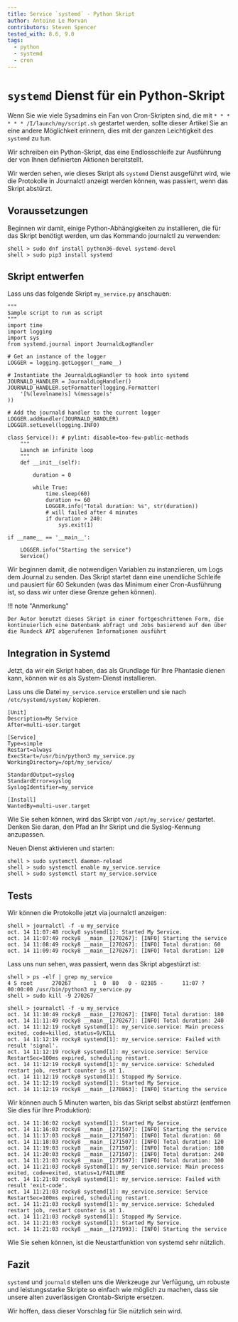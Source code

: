 ```yaml
---
title: Service `systemd` - Python Skript
author: Antoine Le Morvan
contributors: Steven Spencer
tested_with: 8.6, 9.0
tags:
  - python
  - systemd
  - cron
---
```


# `systemd` Dienst für ein Python-Skript

Wenn Sie wie viele Sysadmins ein Fan von Cron-Skripten sind, die mit `* * * * * * /I/launch/my/script.sh` gestartet werden, sollte dieser Artikel Sie an eine andere Möglichkeit erinnern, dies mit der ganzen Leichtigkeit des `systemd` zu tun.

Wir schreiben ein Python-Skript, das eine Endlosschleife zur Ausführung der von Ihnen definierten Aktionen bereitstellt.

Wir werden sehen, wie dieses Skript als `systemd` Dienst ausgeführt wird, wie die Protokolle in Journalctl anzeigt werden können, was passiert, wenn das Skript abstürzt.

## Voraussetzungen

Beginnen wir damit, einige Python-Abhängigkeiten zu installieren, die für das Skript benötigt werden, um das Kommando journalctl zu verwenden:

```
shell > sudo dnf install python36-devel systemd-devel
shell > sudo pip3 install systemd
```

## Skript entwerfen

Lass uns das folgende Skript `my_service.py` anschauen:

```
"""
Sample script to run as script
"""
import time
import logging
import sys
from systemd.journal import JournaldLogHandler

# Get an instance of the logger
LOGGER = logging.getLogger(__name__)

# Instantiate the JournaldLogHandler to hook into systemd
JOURNALD_HANDLER = JournaldLogHandler()
JOURNALD_HANDLER.setFormatter(logging.Formatter(
    '[%(levelname)s] %(message)s'
))

# Add the journald handler to the current logger
LOGGER.addHandler(JOURNALD_HANDLER)
LOGGER.setLevel(logging.INFO)

class Service(): # pylint: disable=too-few-public-methods
    """
    Launch an infinite loop
    """
    def __init__(self):

        duration = 0

        while True:
            time.sleep(60)
            duration += 60
            LOGGER.info("Total duration: %s", str(duration))
            # will failed after 4 minutes
            if duration > 240:
                sys.exit(1)

if __name__ == '__main__':

    LOGGER.info("Starting the service")
    Service()
```

Wir beginnen damit, die notwendigen Variablen zu instanziieren, um Logs dem Journal zu senden. Das Skript startet dann eine unendliche Schleife und pausiert für 60 Sekunden (was das Minimum einer Cron-Ausführung ist, so dass wir unter diese Grenze gehen können).

!!! note "Anmerkung"

    Der Autor benutzt dieses Skript in einer fortgeschrittenen Form, die kontinuierlich eine Datenbank abfragt und Jobs basierend auf den über die Rundeck API abgerufenen Informationen ausführt

## Integration in Systemd

Jetzt, da wir ein Skript haben, das als Grundlage für Ihre Phantasie dienen kann, können wir es als System-Dienst installieren.

Lass uns die Datei `my_service.service` erstellen und sie nach `/etc/systemd/system/` kopieren.

```
[Unit]
Description=My Service
After=multi-user.target

[Service]
Type=simple
Restart=always
ExecStart=/usr/bin/python3 my_service.py
WorkingDirectory=/opt/my_service/

StandardOutput=syslog
StandardError=syslog
SyslogIdentifier=my_service

[Install]
WantedBy=multi-user.target
```

Wie Sie sehen können, wird das Skript von `/opt/my_service/` gestartet. Denken Sie daran, den Pfad an Ihr Skript und die Syslog-Kennung anzupassen.

Neuen Dienst aktivieren und starten:

```
shell > sudo systemctl daemon-reload
shell > sudo systemctl enable my_service.service
shell > sudo systemctl start my_service.service
```

## Tests

Wir können die Protokolle jetzt via journalctl anzeigen:

```
shell > journalctl -f -u my_service
oct. 14 11:07:48 rocky8 systemd[1]: Started My Service.
oct. 14 11:07:49 rocky8 __main__[270267]: [INFO] Starting the service
oct. 14 11:08:49 rocky8 __main__[270267]: [INFO] Total duration: 60
oct. 14 11:09:49 rocky8 __main__[270267]: [INFO] Total duration: 120
```

Lass uns nun sehen, was passiert, wenn das Skript abgestürzt ist:

```
shell > ps -elf | grep my_service
4 S root      270267       1  0  80   0 - 82385 -      11:07 ?        00:00:00 /usr/bin/python3 my_service.py
shell > sudo kill -9 270267
```

```
shell > journalctl -f -u my_service
oct. 14 11:10:49 rocky8 __main__[270267]: [INFO] Total duration: 180
oct. 14 11:11:49 rocky8 __main__[270267]: [INFO] Total duration: 240
oct. 14 11:12:19 rocky8 systemd[1]: my_service.service: Main process exited, code=killed, status=9/KILL
oct. 14 11:12:19 rocky8 systemd[1]: my_service.service: Failed with result 'signal'.
oct. 14 11:12:19 rocky8 systemd[1]: my_service.service: Service RestartSec=100ms expired, scheduling restart.
oct. 14 11:12:19 rocky8 systemd[1]: my_service.service: Scheduled restart job, restart counter is at 1.
oct. 14 11:12:19 rocky8 systemd[1]: Stopped My Service.
oct. 14 11:12:19 rocky8 systemd[1]: Started My Service.
oct. 14 11:12:19 rocky8 __main__[270863]: [INFO] Starting the service
```

Wir können auch 5 Minuten warten, bis das Skript selbst abstürzt (entfernen Sie dies für Ihre Produktion):

```
oct. 14 11:16:02 rocky8 systemd[1]: Started My Service.
oct. 14 11:16:03 rocky8 __main__[271507]: [INFO] Starting the service
oct. 14 11:17:03 rocky8 __main__[271507]: [INFO] Total duration: 60
oct. 14 11:18:03 rocky8 __main__[271507]: [INFO] Total duration: 120
oct. 14 11:19:03 rocky8 __main__[271507]: [INFO] Total duration: 180
oct. 14 11:20:03 rocky8 __main__[271507]: [INFO] Total duration: 240
oct. 14 11:21:03 rocky8 __main__[271507]: [INFO] Total duration: 300
oct. 14 11:21:03 rocky8 systemd[1]: my_service.service: Main process exited, code=exited, status=1/FAILURE
oct. 14 11:21:03 rocky8 systemd[1]: my_service.service: Failed with result 'exit-code'.
oct. 14 11:21:03 rocky8 systemd[1]: my_service.service: Service RestartSec=100ms expired, scheduling restart.
oct. 14 11:21:03 rocky8 systemd[1]: my_service.service: Scheduled restart job, restart counter is at 1.
oct. 14 11:21:03 rocky8 systemd[1]: Stopped My Service.
oct. 14 11:21:03 rocky8 systemd[1]: Started My Service.
oct. 14 11:21:03 rocky8 __main__[271993]: [INFO] Starting the service
```

Wie Sie sehen können, ist die Neustartfunktion von systemd sehr nützlich.

## Fazit

`systemd` und `journald` stellen uns die Werkzeuge zur Verfügung, um robuste und leistungsstarke Skripte so einfach wie möglich zu machen, dass sie unsere alten zuverlässigen Crontab-Skripte ersetzen.

Wir hoffen, dass dieser Vorschlag für Sie nützlich sein wird.
